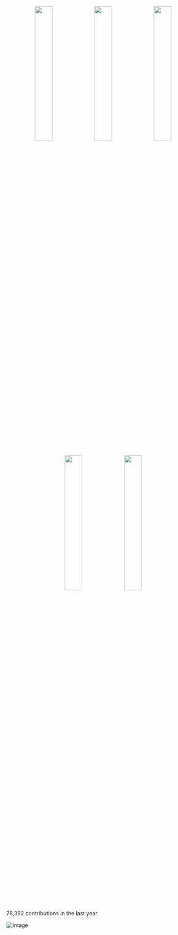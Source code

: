 
<p float="left" align="center">
  <img justify="top" src="https://i.redd.it/ypjgqtntfipa1.gif?width=320&format=mp4&v=enabled&s=d31fdb2e444ae1f4729882eb7c32afd70a31fe1e" width="30%" />
  <img src="https://media.discordapp.net/attachments/635295327976423443/796284729677971486/image0.gif" width="30%" />
  <img src="https://media.tenor.com/4PTNtX2hjUwAAAAd/when-meme.gif" width="30%" />
  <img src="https://media.tenor.com/7j5weo8Il1gAAAAC/i-live-in-your-walls-i-know-where-you-live.gif" width="30%" />
  <img src="https://media.tenor.com/1oQPW37YN38AAAAC/cat.gif" width="30%" />
</p>


78,392 contributions in the last year

![image](https://user-images.githubusercontent.com/124672559/230533626-e1ebdc31-f2dc-4451-bc1b-630d4310eba5.png)

